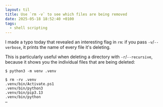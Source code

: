 ```yaml
---
layout: til
title: Use `rm -v` to see which files are being removed
date: 2025-05-18 18:52:40 +0100
tags:
  - shell scripting
---
```

I made a typo today that revealed an interesting flag in `rm`: if you pass `-v`/`--verbose`, it prints the name of every file it's deleting.

This is particularly useful when deleting a directory with `-r`/`--recursive`, because it shows you the individual files that are being deleted:

```console
$ python3 -m venv .venv

$ rm -rv .venv
.venv/bin/Activate.ps1
.venv/bin/python3
.venv/bin/pip3.13
.venv/bin/python
…
```